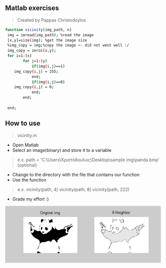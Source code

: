 ## Matlab exercises

>Created by Pappas Christodoylos

```sh
function vicinity(img_path, n)
 img = imread(img_path); %read the image
 [x,y]=size(img); %get the image size
 %img_copy = img;%copy the image <- did not went well :/
 img_copy = zeros(x,y);
 for i=1:(x)
        for j=1:(y)
            if(img(i,j)==1)
    img_copy(i,j) = 255;
            end;
            if(img(i,j)==0)
    img_copy(i,j) = 0;
            end;
        end;

 end;
```
## How to use
>vicinity.m

* Open Matlab
* Select an image(binary) and store it to a variable
>e.x. path = 'C:\Users\Χριστόδουλος\Desktop\sample img\panda.bmp' (optional)
* Change to the directory with the file that contains our function
* Use the function
> e.x. vicinity(path, 4)
> vicinity(path, 8)
> vicinity(path, 222)
* Grade my effort :)

![alt text](https://raw.githubusercontent.com/Kitsopappas/Matlab/master/images/8g.png "4 ng image")

